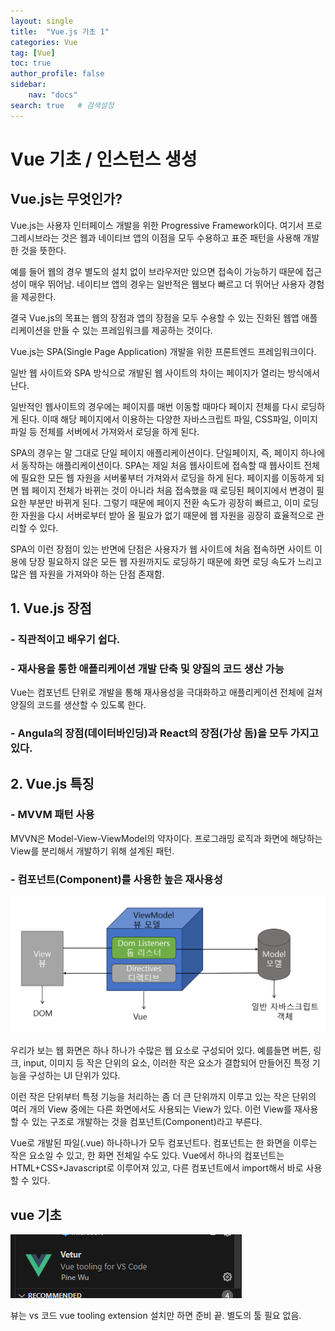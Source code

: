 ```yaml
---
layout: single
title:  "Vue.js 기초 1"
categories: Vue
tag: [Vue]
toc: true
author_profile: false
sidebar:
    nav: "docs"
search: true   # 검색설정
---
```


# Vue 기초 / 인스턴스 생성

## Vue.js는 무엇인가?
Vue.js는 사용자 인터페이스 개발을 위한 Progressive Framework이다.
여기서 프로그레시브라는 것은 웹과 네이티브 앱의 이점을 모두 수용하고 표준 패턴을 사용해 개발한 것을 뜻한다.

예를 들어 웹의 경우 별도의 설치 없이 브라우저만 있으면 접속이 가능하기 때문에 접근성이 매우 뛰어남.
네이티브 앱의 경우는 일반적은 웹보다 빠르고 더 뛰어난 사용자 경험을 제공한다.

결국 Vue.js의 목표는 웹의 장점과 앱의 장점을 모두 수용할 수 있는 진화된 웹앱 애플리케이션을 만들 수 있는 프레임워크를 제공하는 것이다.

Vue.js는 SPA(Single Page Application) 개발을 위한 프론트엔드 프레임워크이다.

일반 웹 사이트와 SPA 방식으로 개발된 웹 사이트의 차이는 페이지가 열리는 방식에서 난다.

일반적인 웹사이트의 경우에는 페이지를 매번 이동할 때마다 페이지 전체를 다시 로딩하게 된다. 이때 해당 페이지에서 이용하는 다양한 자바스크립트 파일, CSS파일, 이미지 파일 등 전체를 서버에서 가져와서 로딩을 하게 된다.

SPA의 경우는 말 그대로 단일 페이지 애플리케이션이다. 단일페이지, 즉, 페이지 하나에서 동작하는 애플리케이션이다. SPA는 제일 처음 웹사이트에 접속할 때 웹사이트 전체에 필요한 모든 웹 자원을 서버롷부터 가져와서 로딩을 하게 된다.
페이지를 이동하게 되면 웹 페이지 전체가 바뀌는 것이 아니라 처음 접속했을 때 로딩된 페이지에서 변경이 필요한 부분만 바뀌게 된다. 그렇기 때문에 페이지 전환 속도가 굉장히 빠르고, 이미 로딩한 자원을 다시 서버로부터 받아 올 필요가 없기 때문에 웹 자원을 굉장히 효율적으로 관리할 수 있다.

SPA의 이런 장점이 있는 반면에 단점은 사용자가 웹 사이트에 처음 접속하면 사이트 이용에 당장 필요하지 않은 모든 웹 자원까지도 로딩하기 때문에 화면 로딩 속도가 느리고 많은 웹 자원을 가져와야 하는 단점 존재함.

## 1. Vue.js 장점
### - 직관적이고 배우기 쉽다.

### - 재사용을 통한 애플리케이션 개발 단축 및 양질의 코드 생산 가능
Vue는 컴포넌트 단위로 개발을 통해 재사용성을 극대화하고 애플리케이션 전체에 걸쳐 양질의 코드를 생산할 수 있도록 한다. 

### - Angula의 장점(데이터바인딩)과 React의 장점(가상 돔)을 모두 가지고 있다.

## 2. Vue.js 특징
### - MVVM 패턴 사용
MVVN은 Model-View-ViewModel의 약자이다.
프로그래밍 로직과 화면에 해당하는 View를 분리해서 개발하기 위해 설계된 패턴.


### - 컴포넌트(Component)를 사용한 높은 재사용성
![Alt text](/assets/images/VueComponent.png)

우리가 보는 웹 화면은 하나 하나가 수많은 웹 요소로 구성되어 있다. 예를들면 버튼, 링크, input, 이미지 등 작은 단위의 요소, 이러한 작은 요소가 결합되어 만들어진 특정 기능을 구성하는 UI 단위가 있다.

이런 작은 단위부터 특정 기능을 처리하는 좀 더 큰 단위까지 이루고 있는 작은 단위의 여러 개의 View 중에는 다른 화면에서도 사용되는 View가 있다. 이런 View를 재사용 할 수 있는 구조로 개발하는 것을 컴포넌트(Component)라고 부른다.

Vue로 개발된 파일(.vue) 하나하나가 모두 컴포넌트다. 
컴포넌트는 한 화면을 이루는 작은 요소일 수 있고, 한 화면 전체일 수도 있다. Vue에서 하나의 컴포넌트는 HTML+CSS+Javascript로 이루어져 있고, 다른 컴포넌트에서 import해서 바로 사용할 수 있다.


## vue 기초
![Alt text](/assets/images/image.png)

뷰는 
vs 코드 vue tooling extension 설치만 하면 준비 끝.
별도의 툴 필요 없음.
